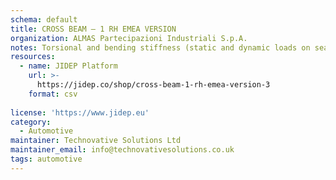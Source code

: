 ```yaml
---
schema: default
title: CROSS BEAM – 1 RH EMEA VERSION
organization: ALMAS Partecipazioni Industriali S.p.A.
notes: Torsional and bending stiffness (static and dynamic loads on seats fixings + chassis global stiffness). Compression resistance in “Y” direction ( “Y” load to be transferred during side impact from side rockers to tunnel)
resources:
  - name: JIDEP Platform
    url: >-
      https://jidep.co/shop/cross-beam-1-rh-emea-version-3
    format: csv
  
license: 'https://www.jidep.eu'
category:
  - Automotive
maintainer: Technovative Solutions Ltd
maintainer_email: info@technovativesolutions.co.uk
tags: automotive
---
```

